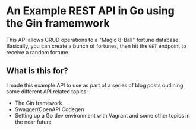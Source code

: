 # An Example REST API in Go using the Gin framemwork
This API allows CRUD operations to a "Magic 8-Ball" fortune database. Basically, you can create a bunch of fortunes, then hit the `GET` endpoint to receive a random fortune.

## What is this for?
I made this example API to use as part of a series of blog posts outlining some different API related topics:
 - The Gin framework
 - Swagger/OpenAPI Codegen
 - Setting up a Go dev environment with Vagrant
 and some other topics in the near future
